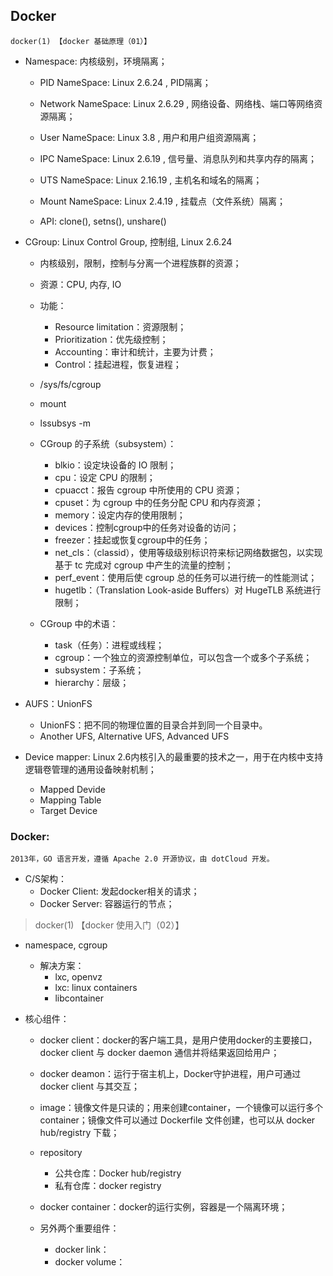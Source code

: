## Docker

    docker(1) 【docker 基础原理（01）】

- Namespace: 内核级别，环境隔离；
    + PID NameSpace: Linux 2.6.24 , PID隔离；
    + Network NameSpace: Linux 2.6.29 , 网络设备、网络栈、端口等网络资源隔离；
    + User NameSpace: Linux 3.8 , 用户和用户组资源隔离；
    + IPC NameSpace: Linux 2.6.19 , 信号量、消息队列和共享内存的隔离；
    + UTS NameSpace: Linux 2.16.19 , 主机名和域名的隔离；
    + Mount NameSpace: Linux 2.4.19 , 挂载点（文件系统）隔离；

    + API: clone(), setns(), unshare()

- CGroup: Linux Control Group, 控制组, Linux 2.6.24
    + 内核级别，限制，控制与分离一个进程族群的资源；

    + 资源：CPU, 内存, IO
    + 功能：
        * Resource limitation：资源限制；
        * Prioritization：优先级控制；
        * Accounting：审计和统计，主要为计费；
        * Control：挂起进程，恢复进程；
    + /sys/fs/cgroup
    + mount
    + lssubsys -m
    + CGroup 的子系统（subsystem）：
        * blkio：设定块设备的 IO 限制；
        * cpu：设定 CPU 的限制；
        * cpuacct：报告 cgroup 中所使用的 CPU 资源；
        * cpuset：为 cgroup 中的任务分配 CPU 和内存资源；
        * memory：设定内存的使用限制；
        * devices：控制cgroup中的任务对设备的访问；
        * freezer：挂起或恢复cgroup中的任务；
        * net_cls：（classid），使用等级级别标识符来标记网络数据包，以实现基于 tc 完成对 cgroup 中产生的流量的控制；
        * perf_event：使用后使 cgroup 总的任务可以进行统一的性能测试；
        * hugetlb：（Translation Look-aside Buffers）对 HugeTLB 系统进行限制；
    + CGroup 中的术语：
        * task（任务）：进程或线程；
        * cgroup：一个独立的资源控制单位，可以包含一个或多个子系统；
        * subsystem：子系统；
        * hierarchy：层级；

- AUFS：UnionFS
    + UnionFS：把不同的物理位置的目录合并到同一个目录中。
    + Another UFS, Alternative UFS, Advanced UFS

- Device mapper: Linux 2.6内核引入的最重要的技术之一，用于在内核中支持逻辑卷管理的通用设备映射机制；
    + Mapped Devide
    + Mapping Table
    + Target Device

### Docker:
    2013年，GO 语言开发，遵循 Apache 2.0 开源协议，由 dotCloud 开发。

- C/S架构：
    + Docker Client: 发起docker相关的请求；
    + Docker Server: 容器运行的节点；


>    docker(1) 【docker 使用入门（02）】    

- namespace, cgroup
    + 解决方案：
        * lxc, openvz
        * lxc: linux containers
        * libcontainer

- 核心组件：
    + docker client：docker的客户端工具，是用户使用docker的主要接口，docker client 与 docker daemon 通信并将结果返回给用户；
    + docker deamon：运行于宿主机上，Docker守护进程，用户可通过docker client 与其交互；
    + image：镜像文件是只读的；用来创建container，一个镜像可以运行多个container；镜像文件可以通过 Dockerfile 文件创建，也可以从 docker hub/registry 下载；
    + repository
        * 公共仓库：Docker hub/registry
        * 私有仓库：docker registry

    + docker container：docker的运行实例，容器是一个隔离环境；
    + 另外两个重要组件：
        * docker link：
        * docker volume：

    


